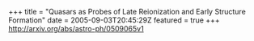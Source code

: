 +++
title = "Quasars as Probes of Late Reionization and Early Structure Formation"
date = 2005-09-03T20:45:29Z
featured = true
+++
http://arxiv.org/abs/astro-ph/0509065v1